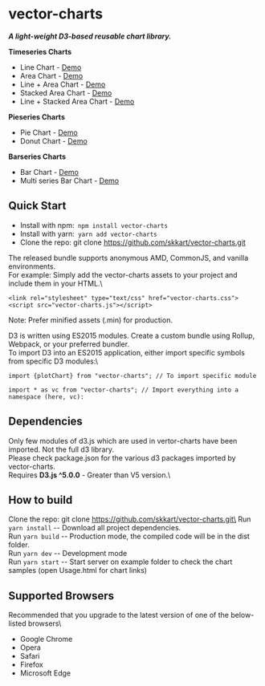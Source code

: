 # vector-charts
***A light-weight D3-based reusable chart library.***


**Timeseries Charts**
* Line Chart - [Demo](https://jsfiddle.net/46jtemnd/2/)
* Area Chart - [Demo](https://jsfiddle.net/46jtemnd/3/)
* Line + Area Chart - [Demo](https://jsfiddle.net/38q9n1vx/)
* Stacked Area Chart - [Demo](https://jsfiddle.net/46jtemnd/4/)
* Line + Stacked Area Chart - [Demo](https://jsfiddle.net/1scrhgb8/)

**Pieseries Charts**
* Pie Chart - [Demo](https://jsfiddle.net/46jtemnd/5/)
* Donut Chart - [Demo](https://jsfiddle.net/46jtemnd/6/)

**Barseries Charts**
* Bar Chart - [Demo](https://jsfiddle.net/46jtemnd/8/)
* Multi series Bar Chart - [Demo](https://jsfiddle.net/46jtemnd/7/)



## Quick Start
* Install with npm:``` npm install vector-charts```
* Install with yarn:``` yarn add vector-charts```
* Clone the repo: git clone https://github.com/skkart/vector-charts.git

The released bundle supports anonymous AMD, CommonJS, and vanilla environments. \
For example:
Simply add the vector-charts assets to your project and include them in your HTML.\
```
<link rel="stylesheet" type="text/css" href="vector-charts.css">
<script src="vector-charts.js"></script>

```
Note: Prefer minified assets (.min) for production.

D3 is written using ES2015 modules. Create a custom bundle using Rollup, Webpack, or your preferred bundler. \
To import D3 into an ES2015 application, either import specific symbols from specific D3 modules:\
```
import {plotChart} from "vector-charts"; // To import specific module

import * as vc from "vector-charts"; // Import everything into a namespace (here, vc):

```

## Dependencies
Only few modules of d3.js which are used in vertor-charts have been imported. Not the full d3 library. \
Please check package.json for the various d3 packages imported by vector-charts.\
Requires **D3.js ^5.0.0** - Greater than V5 version.\


## How to build
Clone the repo: git clone https://github.com/skkart/vector-charts.git\
Run ```yarn install``` -- Download all project dependencies.\
Run ```yarn build``` -- Production mode, the compiled code will be in the dist folder.\
Run ```yarn dev``` -- Development mode\
Run ```yarn start``` -- Start server on example folder to check the chart samples (open Usage.html for chart links)


## Supported Browsers
Recommended that you upgrade to the latest version of one of the below-listed browsers\
- Google Chrome
- Opera
- Safari
- Firefox
- Microsoft Edge



